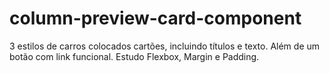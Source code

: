 # column-preview-card-component
3 estilos de carros colocados cartões, incluindo títulos e texto. Além de um botão com link funcional. Estudo Flexbox, Margin e Padding.
